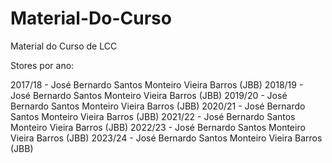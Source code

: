 # Material-Do-Curso
Material do Curso de LCC

Stores por ano:

2017/18 - José Bernardo Santos Monteiro Vieira Barros (JBB)
2018/19 - José Bernardo Santos Monteiro Vieira Barros (JBB)
2019/20 - José Bernardo Santos Monteiro Vieira Barros (JBB)
2020/21 - José Bernardo Santos Monteiro Vieira Barros (JBB)
2021/22 - José Bernardo Santos Monteiro Vieira Barros (JBB)
2022/23 - José Bernardo Santos Monteiro Vieira Barros (JBB)
2023/24 - José Bernardo Santos Monteiro Vieira Barros (JBB)
